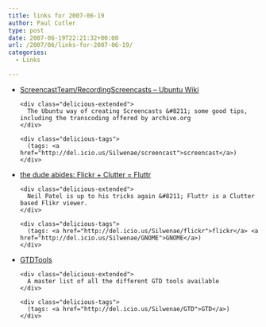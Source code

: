 ```yaml
---
title: links for 2007-06-19
author: Paul Cutler
type: post
date: 2007-06-19T22:21:32+00:00
url: /2007/06/links-for-2007-06-19/
categories:
  - Links

---
```

<ul class="delicious">
  <li>
    <div class="delicious-link">
      <a href="https://wiki.ubuntu.com/ScreencastTeam/RecordingScreencasts">ScreencastTeam/RecordingScreencasts &#8211; Ubuntu Wiki</a>
    </div>
    
    <div class="delicious-extended">
      The Ubuntu way of creating Screencasts &#8211; some good tips, including the transcoding offered by archive.org
    </div>
    
    <div class="delicious-tags">
      (tags: <a href="http://del.icio.us/Silwenae/screencast">screencast</a>)
    </div>
  </li>
  
  <li>
    <div class="delicious-link">
      <a href="http://njpatel.blogspot.com/2007/06/flickr-clutter-fluttr.html">the dude abides: Flickr + Clutter = Fluttr</a>
    </div>
    
    <div class="delicious-extended">
      Neil Patel is up to his tricks again &#8211; Fluttr is a Clutter based Flikr viewer.
    </div>
    
    <div class="delicious-tags">
      (tags: <a href="http://del.icio.us/Silwenae/flickr">flickr</a> <a href="http://del.icio.us/Silwenae/GNOME">GNOME</a>)
    </div>
  </li>
  
  <li>
    <div class="delicious-link">
      <a href="http://wiki.jeffsandquist.com/default.aspx/GTD/GTDTools.html">GTDTools</a>
    </div>
    
    <div class="delicious-extended">
      A master list of all the different GTD tools available
    </div>
    
    <div class="delicious-tags">
      (tags: <a href="http://del.icio.us/Silwenae/GTD">GTD</a>)
    </div>
  </li>
</ul>